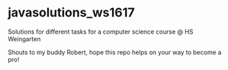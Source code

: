 # javasolutions_ws1617
Solutions for different tasks for a computer science course @ HS Weingarten

Shouts to my buddy Robert, hope this repo helps on your way to become a pro!